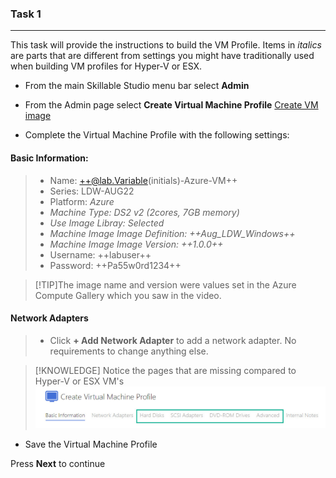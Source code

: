 ### Task 1

---

This task will provide the instructions to build the VM Profile.  Items in *italics* are parts that are different from settings you might have traditionally used when building VM profiles for Hyper-V or ESX.

 - From the main Skillable Studio menu bar select **Admin**
 - From the Admin page select **Create Virtual Machine Profile**
 [Create VM image](images/001.jpg)
 
 - Complete the Virtual Machine Profile with the following settings:
 
 
 #### Basic Information:
 
 > - Name: ++@lab.Variable(initials)-Azure-VM++    
 > - Series: LDW-AUG22    
 > - Platform: *Azure*    
 > - *Machine Type: DS2 v2 (2cores, 7GB memory)*    
 > - *Use Image Libray: Selected*    
 > - *Machine Image Image Definition: ++Aug_LDW_Windows++*    
 > - *Machine Image Image Version: ++1.0.0++*    
 > - Username: ++labuser++    
 > - Password: ++Pa55w0rd1234++    
 
>[!TIP]The image name and version were values set in the Azure Compute Gallery which you saw in the video.

#### Network Adapters

> - Click **+ Add Network Adapter** to add a network adapter.  No requirements to change anything else.

>[!KNOWLEDGE] Notice the pages that are missing compared to Hyper-V or ESX VM's    
>![Hyper-V/ESX Lab Profile Example](images/002.jpg)

- Save the Virtual Machine Profile

Press **Next** to continue
 
